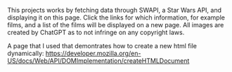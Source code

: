 This projects works by fetching data through SWAPI, a Star Wars API, and displaying it on this page. 
Click the links for which information, for example films, and a list of the films will be displayed on a new page.
All images are created by ChatGPT as to not infringe on any copyright laws.

A page that I used that demontrates how to create a new html file dynamically:
https://developer.mozilla.org/en-US/docs/Web/API/DOMImplementation/createHTMLDocument